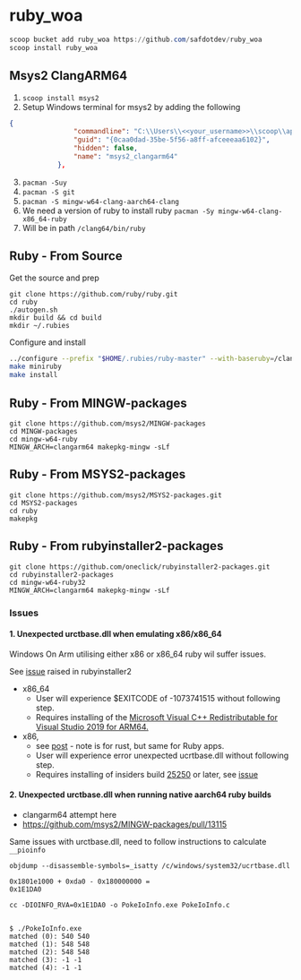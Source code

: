 # ruby_woa


```ps1
scoop bucket add ruby_woa https://github.com/safdotdev/ruby_woa
scoop install ruby_woa
```


## Msys2 ClangARM64

1. `scoop install msys2`
2. Setup Windows terminal for msys2 by adding the following

```json
{
                "commandline": "C:\\Users\\<<your_username>>\\scoop\\apps\\msys2\\current\\msys2_shell.cmd -defterm -no-start -clangarm64 -shell bash",
                "guid": "{0caa0dad-35be-5f56-a8ff-afceeeaa6102}",
                "hidden": false,
                "name": "msys2_clangarm64"
            },
```

3. `pacman -Suy`
4. `pacman -S git`
5. `pacman -S mingw-w64-clang-aarch64-clang`
6. We need a version of ruby to install ruby `pacman -Sy mingw-w64-clang-x86_64-ruby`
  1. Will be in path `/clang64/bin/ruby` 

## Ruby - From Source

Get the source and prep

```
git clone https://github.com/ruby/ruby.git
cd ruby
./autogen.sh
mkdir build && cd build
mkdir ~/.rubies
```

Configure and install

```sh
../configure --prefix "$HOME/.rubies/ruby-master" --with-baseruby=/clang64/bin/ruby
make miniruby
make install
```

## Ruby - From MINGW-packages

```
git clone https://github.com/msys2/MINGW-packages
cd MINGW-packages
cd mingw-w64-ruby
MINGW_ARCH=clangarm64 makepkg-mingw -sLf
```

## Ruby - From MSYS2-packages

```
git clone https://github.com/msys2/MSYS2-packages.git
cd MSYS2-packages
cd ruby
makepkg
```

## Ruby - From rubyinstaller2-packages

```
git clone https://github.com/oneclick/rubyinstaller2-packages.git
cd rubyinstaller2-packages
cd mingw-w64-ruby32
MINGW_ARCH=clangarm64 makepkg-mingw -sLf
```


### Issues

#### 1. Unexpected urctbase.dll when emulating x86/x86_64

Windows On Arm utilising either x86 or x86_64 ruby wil suffer issues.

See [issue](https://github.com/oneclick/rubyinstaller2/issues/308) raised in rubyinstaller2

- x86_64
  - User will experience $EXITCODE of -1073741515 without following step.
  - Requires installing of the [Microsoft Visual C++ Redistributable for Visual Studio 2019 for ARM64.](https://aka.ms/vs/16/release/VC_redist.arm64.exe)
- x86,
  - see [post](https://patriksvensson.se/posts/2020/05/targeting-arm-for-windows-in-rust) - note is for rust, but same for Ruby apps.
  - User will experience error unexpected ucrtbase.dll without following step.
  - Requires installing of insiders build [25250](https://blogs.windows.com/windows-insider/2022/11/28/announcing-windows-11-insider-preview-build-25252/) or later, see [issue](https://github.com/msys2/MINGW-packages/issues/10896)

#### 2. Unexpected urctbase.dll when running native aarch64 ruby builds

- clangarm64 attempt here
 - https://github.com/msys2/MINGW-packages/pull/13115

Same issues with urctbase.dll, need to follow instructions to calculate `__pioinfo`

```console
objdump --disassemble-symbols=_isatty /c/windows/system32/ucrtbase.dll

0x1801e1000 + 0xda0 - 0x180000000 =
0x1E1DA0

cc -DIOINFO_RVA=0x1E1DA0 -o PokeIoInfo.exe PokeIoInfo.c


$ ./PokeIoInfo.exe
matched (0): 540 540
matched (1): 548 548
matched (2): 548 548
matched (3): -1 -1
matched (4): -1 -1
```

